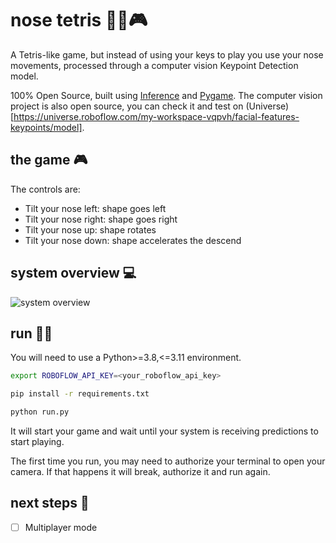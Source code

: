 # nose tetris 👃🧱🎮

A Tetris-like game, but instead of using your keys to play you use your nose movements, processed through a computer vision Keypoint Detection model.

100% Open Source, built using [Inference](https://github.com/roboflow/inference) and [Pygame](https://github.com/pygame/pygame). The computer vision project is also open source, you can check it and test on (Universe)[https://universe.roboflow.com/my-workspace-vqpvh/facial-features-keypoints/model].

## the game 🎮

The controls are:
- Tilt your nose left: shape goes left
- Tilt your nose right: shape goes right
- Tilt your nose up: shape rotates
- Tilt your nose down: shape accelerates the descend

## system overview 💻

![system overview](excalidraw.png)

## run 🧑‍💻

You will need to use a Python>=3.8,<=3.11 environment.

```bash
export ROBOFLOW_API_KEY=<your_roboflow_api_key>

pip install -r requirements.txt

python run.py
```

It will start your game and wait until your system is receiving predictions to start playing.

The first time you run, you may need to authorize your terminal to open your camera. If that happens it will break, authorize it and run again.

## next steps 🚀

- [ ] Multiplayer mode